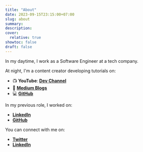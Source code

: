 ```yaml
---
title: "About"
date: 2023-09-15T23:15:00+07:00
slug: about
summary:
description:
cover:
  relative: true
showtoc: false
draft: false
---
```


In my daytime, I work as a Software Engineer at a tech company.

At night, I'm a content creator developing tutorials on:

- 📺 **YouTube**: [**Dev Channel**](https://youtube.com/devchannel/)
- 📝 [**Medium Blogs**](https://medium.com/@darshan)
- 💻 [**GitHub**](https://github.com/darshanprajapati/)

In my previous role, I worked on:

- [**LinkedIn**](https://www.linkedin.com/in/darshan-prajapati/)
- [**GitHub**](https://github.com/darshanprajapati/)

You can connect with me on:

- [**Twitter**](https://twitter.com/darshanprajapati)
- [**LinkedIn**](https://www.linkedin.com/in/darshan-prajapati/)
